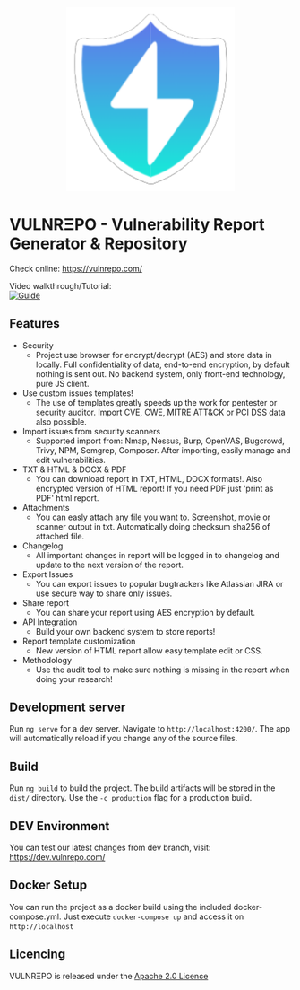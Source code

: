 <div align="center"><img src="/src/assets/logo/logo.jpg" width="300"></div>

# VULNRΞPO - Vulnerability Report Generator & Repository

Check online: https://vulnrepo.com/

Video walkthrough/Tutorial:  
[![Guide](https://img.youtube.com/vi/cW_kVPtUJbU/0.jpg)](https://www.youtube.com/watch?v=cW_kVPtUJbU)

## Features

 - Security
    - Project use browser for encrypt/decrypt (AES) and store data in locally. Full confidentiality of data, end-to-end encryption, by default nothing is sent out. No backend system, only front-end technology, pure JS client.
 - Use custom issues templates!
    - The use of templates greatly speeds up the work for pentester or security auditor. Import CVE, CWE, MITRE ATT&CK or PCI DSS data also possible.
 - Import issues from security scanners
    - Supported import from: Nmap, Nessus, Burp, OpenVAS, Bugcrowd, Trivy, NPM, Semgrep, Composer. After importing, easily manage and edit vulnerabilities.
 - TXT & HTML & DOCX & PDF
    - You can download report in TXT, HTML, DOCX formats!. Also encrypted version of HTML report! If you need PDF just 'print as PDF' html report.
 - Attachments
    - You can easly attach any file you want to. Screenshot, movie or scanner output in txt. Automatically doing checksum sha256 of attached file.
 - Changelog
    - All important changes in report will be logged in to changelog and update to the next version of the report.
 - Export Issues
    - You can export issues to popular bugtrackers like Atlassian JIRA or use secure way to share only issues.
 - Share report
    - You can share your report using AES encryption by default.
 - API Integration
    - Build your own backend system to store reports!
 - Report template customization
    - New version of HTML report allow easy template edit or CSS.
 - Methodology
    - Use the audit tool to make sure nothing is missing in the report when doing your research!


## Development server

Run `ng serve` for a dev server. Navigate to `http://localhost:4200/`. The app will automatically reload if you change any of the source files.

## Build

Run `ng build` to build the project. The build artifacts will be stored in the `dist/` directory. Use the `-c production` flag for a production build.

## DEV Environment

You can test our latest changes from dev branch, visit: https://dev.vulnrepo.com/

## Docker Setup

You can run the project as a docker build using the included docker-compose.yml. Just execute `docker-compose up` and access it on `http://localhost`

## Licencing

VULNRΞPO is released under the [Apache 2.0 Licence](https://www.apache.org/licenses/LICENSE-2.0)
